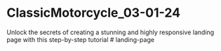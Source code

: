 # ClassicMotorcycle_03-01-24
Unlock the secrets of creating a stunning and highly responsive landing page with this step-by-step tutorial
#   l a n d i n g - p a g e  
 